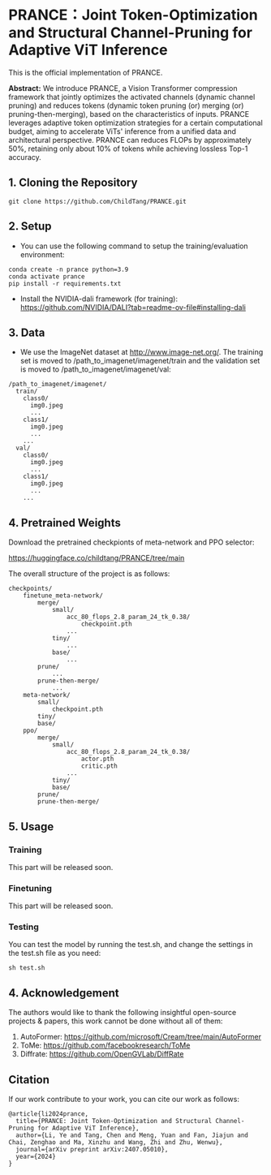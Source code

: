 

# PRANCE：Joint Token-Optimization and Structural Channel-Pruning for Adaptive ViT Inference

This is the official implementation of PRANCE.

**Abstract:** We introduce PRANCE, a Vision Transformer compression framework that jointly optimizes the activated channels (dynamic channel pruning) and reduces tokens (dynamic token pruning (or) merging (or) pruning-then-merging), based on the characteristics of inputs. PRANCE leverages adaptive token optimization strategies for a certain computational budget, aiming to accelerate ViTs' inference from a unified data and architectural perspective. PRANCE can reduces FLOPs by approximately 50%, retaining only about 10% of tokens while achieving lossless Top-1 accuracy. 

## 1. Cloning the Repository

```
git clone https://github.com/ChildTang/PRANCE.git
```

## 2. Setup

- You can use the following command to setup the training/evaluation environment:  

```
conda create -n prance python=3.9
conda activate prance
pip install -r requirements.txt
```

- Install the NVIDIA-dali framework (for training): 
https://github.com/NVIDIA/DALI?tab=readme-ov-file#installing-dali



## 3. Data
- We use the ImageNet dataset at http://www.image-net.org/. The training set is moved to /path_to_imagenet/imagenet/train and the validation set is moved to /path_to_imagenet/imagenet/val:

```
/path_to_imagenet/imagenet/
  train/
    class0/
      img0.jpeg
      ...
    class1/
      img0.jpeg
      ...
    ...
  val/
    class0/
      img0.jpeg
      ...
    class1/
      img0.jpeg
      ...
    ...
```

## 4. Pretrained Weights
Download the pretrained checkpionts of meta-network and PPO selector:

https://huggingface.co/childtang/PRANCE/tree/main

The overall structure of the project is as follows:

```
checkpoints/
    finetune_meta-network/
        merge/
            small/
                acc_80_flops_2.8_param_24_tk_0.38/
                    checkpoint.pth
                ...
            tiny/
                ...
            base/
                ...
        prune/
            ...
        prune-then-merge/
            ...
    meta-network/
        small/
            checkpoint.pth
        tiny/
        base/
    ppo/
        merge/
            small/
                acc_80_flops_2.8_param_24_tk_0.38/
                    actor.pth
                    critic.pth
                ...
            tiny/
            base/
        prune/
        prune-then-merge/
```

## 5. Usage
### Training

This part will be released soon. 

### Finetuning

This part will be released soon.

### Testing

You can test the model by running the test.sh, and change the settings in the test.sh file as you need:

```
sh test.sh
```

## 4. Acknowledgement

The authors would like to thank the following insightful open-source projects & papers, this work cannot be done without all of them:

1. AutoFormer: https://github.com/microsoft/Cream/tree/main/AutoFormer
2. ToMe: https://github.com/facebookresearch/ToMe
3. Diffrate: https://github.com/OpenGVLab/DiffRate 

## Citation

If our work contribute to your work, you can cite our work as follows:

```
@article{li2024prance,
  title={PRANCE: Joint Token-Optimization and Structural Channel-Pruning for Adaptive ViT Inference},
  author={Li, Ye and Tang, Chen and Meng, Yuan and Fan, Jiajun and Chai, Zenghao and Ma, Xinzhu and Wang, Zhi and Zhu, Wenwu},
  journal={arXiv preprint arXiv:2407.05010},
  year={2024}
}
```


